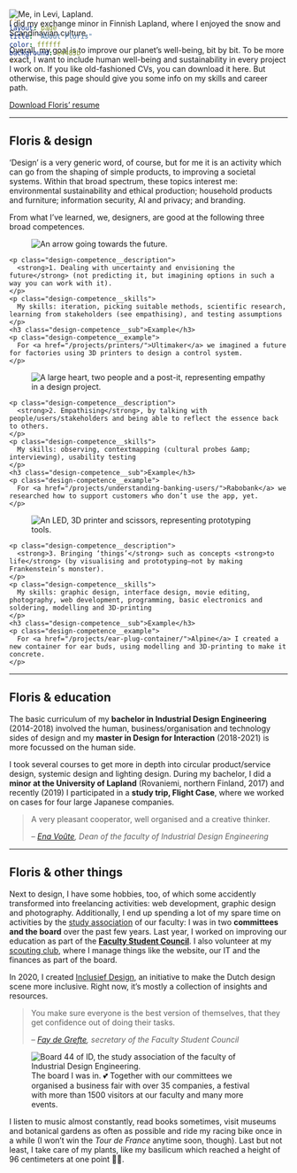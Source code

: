 ```yaml
---
layout: page
title: "About Floris"
color: ffffff
background: e4485b
---
```



<div class="project__picture-group--light">
  <figure class="project__picture" style="margin:-12vw 0 1em;">
    <picture>
      <source data-srcset="/static/img/about/in_levi.webp 1x,
        /static/img/about/in_levi@2x.webp 2x"
        type="image/webp" class="lazy">
      <img loading="lazy" class="project__image lazy" alt="Me, in Levi, Lapland."
        data-srcset="/static/img/about/in_levi.jpg 1x,
          /static/img/about/in_levi@2x.jpg 2x"
        src="/static/img/placeholder.jpg"
        data-src="/static/img/about/in_levi.jpg">
    </picture>
    <figcaption class="project__caption">
      I did my exchange minor in Finnish Lapland, where I enjoyed the snow and Scandinavian culture.
    </figcaption>
  </figure>
</div>

Overall, my goal is to improve our planet’s well-being, bit by bit. To be more exact, I want to include human well-being and sustainability in every project I work on. If you like old-fashioned CVs, you can download it here. But otherwise, this page should give you some info on my skills and career path.

<a href="/Resume_Floris_Jansen-fmjansen.com.pdf" class="button">Download Floris’ resume</a>



---


## Floris & design
‘Design’ is a very generic word, of course, but for me it is an activity which can go from the shaping of simple products, to improving a societal systems. Within that broad spectrum, these topics interest me: environmental sustainability and ethical production; household products and furniture; information security, AI and privacy; and branding.

From what I’ve learned, we, designers, are good at the following three broad competences.

<section class="competences">

  <div class="design-competence">
    <figure class="design-competence__illustration">
      <picture>
        <source srcset="/static/img/about/future.svg">
        <img loading="lazy" class="design-competence__image lazy" alt="An arrow going towards the future."
          data-srcset="/static/img/about/future.png 1x,
            /static/img/about/future@2x.png 2x"
          src="/static/img/placeholder.jpg"
        data-src="/static/img/about/future.png">
      </picture>
    </figure>

    <p class="design-competence__description">
      <strong>1. Dealing with uncertainty and envisioning the future</strong> (not predicting it, but imagining options in such a way you can work with it).
    </p>
    <p class="design-competence__skills">
      My skills: iteration, picking suitable methods, scientific research, learning from stakeholders (see empathising), and testing assumptions
    </p>
    <h3 class="design-competence__sub">Example</h3>
    <p class="design-competence__example">
      For <a href="/projects/printers/">Ultimaker</a> we imagined a future for factories using 3D printers to design a control system.
    </p>
  </div>

  <div class="design-competence">
    <figure class="design-competence__illustration">
      <picture>
        <source srcset="/static/img/about/empathising.svg">
        <img loading="lazy" class="design-competence__image lazy" alt="A large heart, two people and a post-it, representing empathy in a design project."
          data-srcset="/static/img/about/empathising.png 1x,
            /static/img/about/empathising@2x.png 2x"
          src="/static/img/placeholder.jpg"
        data-src="/static/img/about/empathising.png">
      </picture>
    </figure>

    <p class="design-competence__description">
      <strong>2. Empathising</strong>, by talking with people/users/stakeholders and being able to reflect the essence back to others.
    </p>
    <p class="design-competence__skills">
      My skills: observing, contextmapping (cultural probes &amp; interviewing), usability testing
    </p>
    <h3 class="design-competence__sub">Example</h3>
    <p class="design-competence__example">
      For <a href="/projects/understanding-banking-users/">Rabobank</a> we researched how to support customers who don’t use the app, yet.
    </p>
  </div>

  <div class="design-competence">
    <figure class="design-competence__illustration">
      <picture>
        <source srcset="/static/img/about/life.svg">
        <img loading="lazy" class="design-competence__image lazy" alt="An LED, 3D printer and scissors, representing prototyping tools."
          data-srcset="/static/img/about/life.png 1x,
            /static/img/about/life@2x.png 2x"
          src="/static/img/placeholder.jpg"
        data-src="/static/img/about/life.png">
      </picture>
    </figure>

    <p class="design-competence__description">
      <strong>3. Bringing ‘things’</strong> such as concepts <strong>to life</strong> (by visualising and prototyping—not by making Frankenstein’s monster).
    </p>
    <p class="design-competence__skills">
      My skills: graphic design, interface design, movie editing, photography, web development, programming, basic electronics and soldering, modelling and 3D-printing
    </p>
    <h3 class="design-competence__sub">Example</h3>
    <p class="design-competence__example">
      For <a href="/projects/ear-plug-container/">Alpine</a> I created a new container for ear buds, using modelling and 3D-printing to make it concrete.
    </p>
  </div>

</section>



---

## Floris & education

The basic curriculum of my **bachelor in Industrial Design Engineering** (2014-2018) involved the human, business/organisation and technology sides of design and my **master in Design for Interaction** (2018-2021) is more focussed on the human side.

I took several courses to get more in depth into circular product/service design, systemic design and lighting design. During my bachelor, I did a **minor at the University of Lapland** (Rovaniemi, northern Finland, 2017) and recently (2019) I participated in a **study trip, Flight Case**, where we worked on cases for four large Japanese companies.

> A very pleasant cooperator, well organised and a creative thinker.
>
> _– [Ena Voûte](https://www.tudelft.nl/en/ide/about-ide/people/voute-ma/), Dean of the faculty of Industrial Design Engineering_


---


## Floris & other things

Next to design, I have some hobbies, too, of which some accidently transformed into freelancing activities: web development, graphic design and photo&shy;graphy. Additionally, I end up spending a lot of my spare time on activities by the [study association](https://svid.nl/about) of our faculty: I was in two **committees and the board** over the past few years. Last year, I worked on improving our education as part of the **[Faculty Student Council](https://www.tudelft.nl/en/student/faculties/ide-student-portal/organisation/faculty-student-council-fsr/)**. I also volunteer at my [scouting club](https://scoutingoost1.nl/), where I manage things like the website, our IT and the finances as part of the board.

In 2020, I created [Inclusief Design](https://inclusief.design), an initiative to make the Dutch design scene more inclusive. Right now, it’s mostly a collection of insights and resources.

> You make sure everyone is the best version of themselves, that they get confidence out of doing their tasks.
>
> _– [Fay de Grefte](https://www.linkedin.com/in/fay-de-grefte-b8b960a8/), secretary of the Faculty Student Council_


<div class="project__picture-group--light">
  <figure class="project__picture">
    <picture>
      <source data-srcset="/static/img/about/board.webp 1x,
        /static/img/about/board@2x.webp 2x"
        type="image/webp" class="lazy">
      <img loading="lazy" class="project__image lazy" alt="Board 44 of ID, the study association of the faculty of Industrial Design Engineering."
        data-srcset="/static/img/about/board.jpg 1x,
          /static/img/about/board@2x.jpg 2x"
        src="/static/img/placeholder.jpg"
        data-src="/static/img/about/board.jpg">
    </picture>
    <figcaption class="project__caption">
      The board I was in. 💕 Together with our committees we organised a business fair with over 35 companies, a festival with more than 1500 visitors at our faculty and many more events.
    </figcaption>
  </figure>
</div>


I listen to music almost constantly, read books sometimes, visit museums and botanical gardens as often as possible and ride my racing bike once in a while (I won’t win the _Tour de France_ anytime soon, though). Last but not least, I take care of my plants, like my basilicum which reached a height of 96 centimeters at one point 🌿😎.
